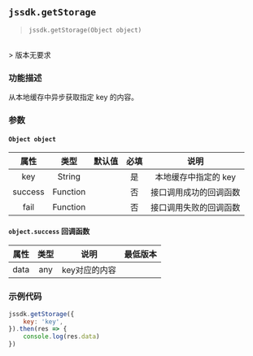 
## `jssdk.getStorage`

> `jssdk.getStorage(Object object)`
<br/>
> 版本无要求

### 功能描述

从本地缓存中异步获取指定 key 的内容。

### 参数

#### `Object object`

| 属性 | 类型 | 默认值 | 必填 | 说明 |
| :--: | :--: | :--: | :--: | :--: |
| key | String |  | 是 | 本地缓存中指定的 key |
| success | Function |  | 否 | 接口调用成功的回调函数 |
| fail | Function |  | 否 | 接口调用失败的回调函数 |

#### `object.success` 回调函数

| 属性 | 类型 | 说明 | 最低版本 |
| :--: | :--: | :--: | :--: |
| data | any | key对应的内容 |  |

### 示例代码

```js
jssdk.getStorage({
    key: 'key',
}).then(res => {
    console.log(res.data)
})
```